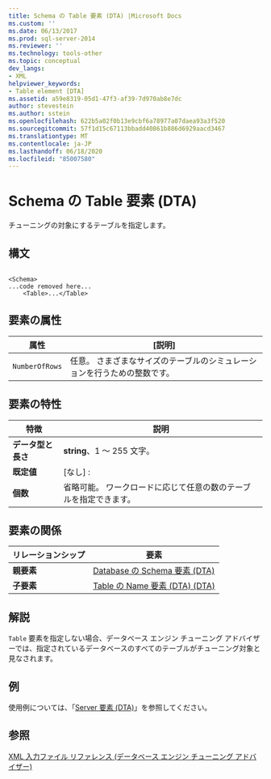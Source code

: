 ```yaml
---
title: Schema の Table 要素 (DTA) |Microsoft Docs
ms.custom: ''
ms.date: 06/13/2017
ms.prod: sql-server-2014
ms.reviewer: ''
ms.technology: tools-other
ms.topic: conceptual
dev_langs:
- XML
helpviewer_keywords:
- Table element [DTA]
ms.assetid: a59e8319-05d1-47f3-af39-7d970ab8e7dc
author: stevestein
ms.author: sstein
ms.openlocfilehash: 622b5a02f0b13e9cbf6a78977a07daea93a3f520
ms.sourcegitcommit: 57f1d15c67113bbadd40861b886d6929aacd3467
ms.translationtype: MT
ms.contentlocale: ja-JP
ms.lasthandoff: 06/18/2020
ms.locfileid: "85007580"
---
```

# <a name="table-element-for-schema-dta"></a>Schema の Table 要素 (DTA)
  チューニングの対象にするテーブルを指定します。  
  
## <a name="syntax"></a>構文  
  
```  
  
<Schema>  
...code removed here...  
    <Table>...</Table>  
```  
  
## <a name="element-attributes"></a>要素の属性  
  
|属性|[説明]|  
|---------------|-----------------|  
|`NumberOfRows`|任意。 さまざまなサイズのテーブルのシミュレーションを行うための整数です。|  
  
## <a name="element-characteristics"></a>要素の特性  
  
|特徴|説明|  
|--------------------|-----------------|  
|**データ型と長さ**|**string**、1 ～ 255 文字。|  
|**既定値**|[なし] :|  
|**個数**|省略可能。 ワークロードに応じて任意の数のテーブルを指定できます。|  
  
## <a name="element-relationships"></a>要素の関係  
  
|リレーションシップ|要素|  
|------------------|--------------|  
|**親要素**|[Database の Schema 要素 &#40;DTA&#41;](schema-element-for-database-dta.md)|  
|**子要素**|[Table の Name 要素 (DTA) &#40;DTA&#41;](name-element-for-table-dta.md)|  
  
## <a name="remarks"></a>解説  
 `Table` 要素を指定しない場合、データベース エンジン チューニング アドバイザーでは、指定されているデータベースのすべてのテーブルがチューニング対象と見なされます。  
  
## <a name="example"></a>例  
 使用例については、「[Server 要素 &#40;DTA&#41;](server-element-dta.md)」を参照してください。  
  
## <a name="see-also"></a>参照  
 [XML 入力ファイル リファレンス &#40;データベース エンジン チューニング アドバイザー&#41;](xml-input-file-reference-database-engine-tuning-advisor.md)  
  
  
